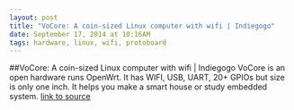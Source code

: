 ```yaml
---
layout: post
title: "VoCore: A coin-sized Linux computer with wifi | Indiegogo"
date: September 17, 2014 at 10:16AM
tags: hardware, linux, wifi, protoboard
---
```

##VoCore: A coin-sized Linux computer with wifi | Indiegogo
VoCore is an open hardware runs OpenWrt. It has WIFI, USB, UART, 20+ GPIOs but size is only one inch. It helps you make a smart house or study embedded system.
[link to source](http://ift.tt/1phNJSM) 
